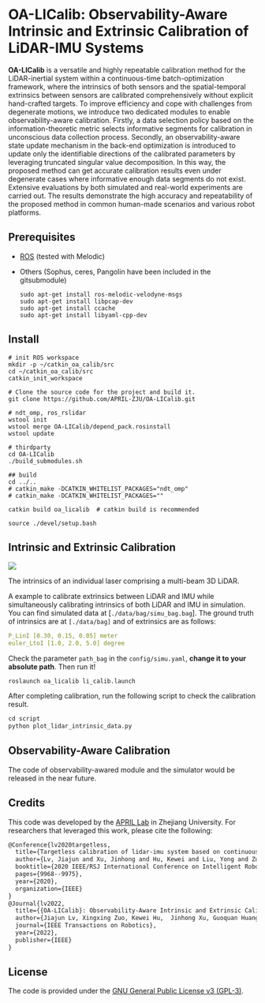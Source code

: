 # OA-LICalib: Observability-Aware Intrinsic and Extrinsic Calibration of LiDAR-IMU Systems

**OA-LICalib** is a versatile and highly repeatable calibration method for the LiDAR-inertial system within a continuous-time batch-optimization framework, where the intrinsics of both sensors and the spatial-temporal extrinsics between sensors are calibrated comprehensively without explicit hand-crafted targets. To improve efficiency and cope with challenges from degenerate motions, we introduce two dedicated modules to enable observability-aware calibration. Firstly, a data selection policy based on the information-theoretic metric selects informative segments for calibration in unconscious data collection process. Secondly, an observability-aware state update mechanism in the back-end optimization is introduced to update only the identifiable directions of the calibrated parameters by leveraging truncated singular value decomposition. In this way, the proposed method can get accurate calibration results even under degenerate cases where informative enough data segments do not exist. Extensive evaluations by both simulated and real-world experiments are carried out. The results demonstrate the high accuracy and repeatability of the proposed method in common human-made scenarios and various robot platforms.

## Prerequisites

- [ROS](http://wiki.ros.org/ROS/Installation) (tested with Melodic)

- Others (Sophus, ceres, Pangolin have been included in the gitsubmodule)

  ```shell
  sudo apt-get install ros-melodic-velodyne-msgs
  sudo apt-get install libpcap-dev
  sudo apt-get install ccache
  sudo apt-get install libyaml-cpp-dev 
  ```

## Install

```
# init ROS workspace
mkdir -p ~/catkin_oa_calib/src
cd ~/catkin_oa_calib/src
catkin_init_workspace

# Clone the source code for the project and build it. 
git clone https://github.com/APRIL-ZJU/OA-LICalib.git

# ndt_omp, ros_rslidar
wstool init
wstool merge OA-LICalib/depend_pack.rosinstall
wstool update

# thirdparty
cd OA-LICalib
./build_submodules.sh

## build
cd ../..
# catkin_make -DCATKIN_WHITELIST_PACKAGES="ndt_omp"
# catkin_make -DCATKIN_WHITELIST_PACKAGES=""

catkin build oa_licalib  # catkin build is recommended

source ./devel/setup.bash
```

## Intrinsic and Extrinsic Calibration

![](./data/lidar_intrinsic.png)

The intrinsics of an individual laser comprising a multi-beam 3D LiDAR.

A example to calibrate extrinsics between LiDAR and IMU while simultaneously calibrating intrinsics of both LiDAR and IMU in simulation. You can find simulated data at [`./data/bag/simu_bag.bag`]. 
The ground truth of intrinsics are at `[./data/bag]` and of extrinsics are as follows:

```yaml
P_LinI [0.30, 0.15, 0.05] meter
euler_LtoI [1.0, 2.0, 5.0] degree
```
Check the  parameter `path_bag` in the `config/simu.yaml`, **change it to your absolute path**. Then run it!

```shell
roslaunch oa_licalib li_calib.launch
```

After completing calibration, run the following script to check the calibration result.

```python
cd script
python plot_lidar_intrinsic_data.py
```

## Observability-Aware Calibration

The code of observability-awared module and the simulator would be released in the near future.

## Credits

This code was developed by the [APRIL Lab](https://april.zju.edu.cn/) in Zhejiang University. For researchers that leveraged this work, please cite the
following:

```txt
@Conference{lv2020targetless,
  title={Targetless calibration of lidar-imu system based on continuous-time batch estimation},
  author={Lv, Jiajun and Xu, Jinhong and Hu, Kewei and Liu, Yong and Zuo, Xingxing},
  booktitle={2020 IEEE/RSJ International Conference on Intelligent Robots and Systems (IROS)},
  pages={9968--9975},
  year={2020},
  organization={IEEE}
}
@Journal{lv2022,
  title={{OA-LICalib}: Observability-Aware Intrinsic and Extrinsic Calibration of LiDAR-IMU Systems},
  author={Jiajun Lv, Xingxing Zuo, Kewei Hu,  Jinhong Xu, Guoquan Huang, and Yong Liu},
  journal={IEEE Transactions on Robotics},
  year={2022},
  publisher={IEEE}
}
```

## License

The code is provided under the [GNU General Public License v3 (GPL-3)](https://www.gnu.org/licenses/gpl-3.0.txt).
